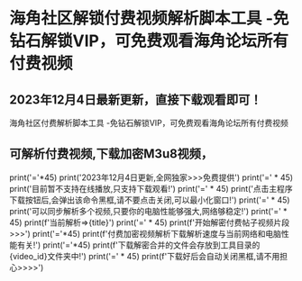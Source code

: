 # 海角社区解锁付费视频解析脚本工具 -免钻石解锁VIP，可免费观看海角论坛所有付费视频

## 2023年12月4日最新更新，直接下载观看即可！

海角社区付费解析脚本工具 -免钻石解锁VIP，可免费观看海角论坛所有付费视频

## 可解析付费视频,下载加密M3u8视频，

print('='*45)
print('2023年12月4日更新,全网独家>>>免费提供')
print('=' * 45)
print('目前暂不支持在线播放,只支持下载观看!')
print('=' * 45)
print('点击主程序下载按钮后,会弹出该命令黑框,请不要点击关闭,可以最小化窗口!')
print('=' * 45)
print('可以同步解析多个视频,只要你的电脑性能够强大,网络够稳定!')
print('=' * 45)
print(f'当前解析=>{title}')
print('=' * 45)
print(f'开始解密付费帖子视频片段>>>')
print('='*45)
print(f'付费加密视频解析下载解析速度与当前网络和电脑性能有关!')
print('='*45)
print(f'下载解密合并的文件会存放到工具目录的{video_id}文件夹中!')
print('=' * 45)
print(f'下载好后会自动关闭黑框,请不用担心>>>>')
